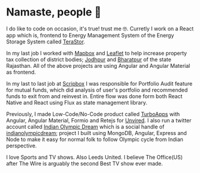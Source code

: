 # Namaste, people :pray:

I do like to code on occasion, it's true! trust me :nerd_face:. Curretly I work on a React app which is, frontend to Energy Management System of the Energy Storage System called [TeraStor](https://www.aesi-ess.com/terastor/).

In my last job I worked with [Mapbox](https://www.mapbox.com/) and [Leaflet](https://github.com/Leaflet/Leaflet) to help increase property tax collection of district bodies; [Jodhpur](https://nnjsouth.in/properties/map) and [Bharatpur](https://udtbharatpurmc.co.in/properties/map) of the state Rajasthan. All of the above projects are using Angular and Angular Material as frontend. 

In my last to last job at [Scripbox](scripbox.com) I was responsible for Portfolio Audit feature for mutual funds, which did analysis of user's portfolio and recommended funds to exit from and reinvest in. Entire flow was done form both React Native and React using Flux as state management library. 

Previously, I made Low-Code/No-Code product called [TurboApps](https://store.sap.com/dcp/en/product/display-0000059950_live_v1/Turbo%20Forms%20-%20Mobile%20Forms%20&%20Data%20Collection%20App) with Angular, Angular Material, Formio and Retejs for [Unvired](https://unvired.com). I also run a twitter account called [Indian Olympic Dream](https://twitter.com/olympic_indian) which is a social handle of [indianolympicdream](https://github.com/agrawalankush/indianolympicdream); project I built using MongoDB, Angular, Express and Node to make it easy for normal folk to follow Olympic cycle from Indian perspective. 

I love Sports and TV shows. Also Leeds United. I believe The Office(US) after The Wire is arguably the second Best TV show ever made.
<!--
![](thewire-all-in-the-game.gif)
-->

 
